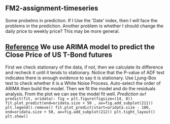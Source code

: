 ## FM2-assignment-timeseries
Some probelms in prediction. If I Use the 'Date' index, then I will face the problems in the prediction.
Another problem is whether I should change the daily price to weekly price? This may be more general. 

[Reference](http://web.vu.lt/mif/a.buteikis/wp-content/uploads/2019/02/02_StationaryTS_Python.html)
**We use ARIMA model to predict the Close Price of US T-Bond futures**
---
First we check stationary of the data, if not, then we calculate its difference and recheck it until it tends to stationary.
Notice that the P-value of ADF test indicates there is enough evidence to say it is stationary.
Use Ljung-Box test to check whether it is a White Noise Process.
Auto-select the order of ARIMA then build the model.
Then we fit the model and do the residuals analysis. From the plot we can see the model fit well.
*Prediction*
`def predict(fit, oridata):
    fig = plt.figure(figsize=(14, 8))
    fit.plot_predict(end=oridata.size + 50 , ax=fig.add_subplot(211))
    plt.legend().remove()
    fit.plot_predict(start=oridata.size - 100, end=oridata.size + 50, ax=fig.add_subplot(212))
    plt.tight_layout()
    plt.show()
`



